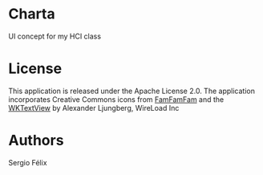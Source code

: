 Charta
======

UI concept for my HCI class


# License

This application is released under the Apache License 2.0. The application incorporates Creative Commons icons from [FamFamFam](http://www.famfamfam.com/lab/icons/silk/) and the [WKTextView](https://github.com/wireload/WKTextView) by Alexander Ljungberg, WireLoad Inc

# Authors

Sergio Félix
